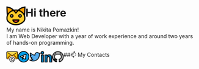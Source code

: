 # <img align="left" alt="cat" width="50px" src="./img/cat.svg"/> Hi there
My name is Nikita Pomazkin!
<br />
I am Web Developer with a year of work experience and around two years of hands-on programming.

##📫 My Contacts
<a href="mailto:nikitapomazkin@gmail.com">
  <img align="left" alt="telegram logo" width="30px" src="./img/email.svg"/>
</a>
<a href="https://t.me/thirteenozofcats">
  <img align="left" alt="telegram logo" width="30px" src="./img/telegram.svg"/>
</a>
<a href="https://twitter.com/13ozOfCats">
  <img align="left" alt="twitter logo" width="30px" src="./img/twitter.svg"/>
</a>
<a href="https://linkedin.com/in/nikitapomazkin">
  <img align="left" alt="linkedin logo" width="30px" src="./img/linkedin.svg"/>
</a>
<a href="https://github.com/13ozOfCats">
  <img align="left" alt="github logo" width="30px" src="./img/github.svg"/>
</a>
